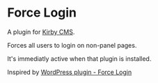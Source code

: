 # Force Login

A plugin for [Kirby CMS](https://getkirby.com/docs/reference).

Forces all users to login on non-panel pages.

It's immediatly active when that plugin is installed.

Inspired by [WordPress plugin - Force Login](https://de.wordpress.org/plugins/wp-force-login/)
